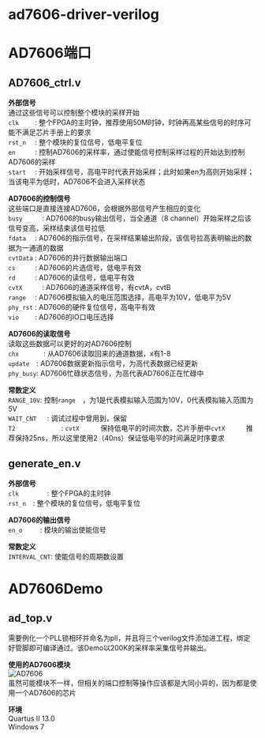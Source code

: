 # ad7606-driver-verilog

AD7606端口
=======
AD7606_ctrl.v
-------
**外部信号**<br/>
通过这些信号可以控制整个模块的采样开始<br/>
`clk    ` :	整个FPGA的主时钟，推荐使用50M时钟，时钟再高某些信号的时序可能不满足芯片手册上的要求<br/>
`rst_n  ` : 整个模块的复位信号，低电平复位<br/>
`en	    ` :	控制AD7606的采样率，通过使能信号控制采样过程的开始达到控制AD7606的采样<br/>
`start  ` :	开始采样信号，高电平时代表开始采样；此时如果en为高则开始采样；当该电平为低时，AD7606不会进入采样状态<br/>

**AD7606的控制信号**<br/>
这些端口是直接连接AD7606，会根据外部信号产生相应的变化<br/>
`busy	  ` :	AD7606的busy输出信号，当全通道（8 channel）开始采样之后该信号变高，采样结束该信号拉低<br/>
`fdata  ` :	AD7606的指示信号，在采样结果输出阶段，该信号拉高表明输出的数据为一通道的数据<br/>
`cvtData` : AD7606的并行数据输出端口<br/>
`cs	    ` : AD7606的片选信号，低电平有效<br/>
`rd	    ` :	AD7606的读信号，低电平有效<br/>
`cvtX	  ` :	AD7606的通道采样信号，有cvtA，cvtB<br/>
`range  ` :	AD7606模拟输入的电压范围选择，高电平为10V，低电平为5V<br/>
`phy_rst` : AD7606的硬件复位信号，高电平有效<br/>
`vio    ` : AD7606的IO口电压选择<br/>

**AD7606的读取信号**<br/>
读取这些数据可以更好的对AD7606控制<br/>
`chx	   `:	从AD7606读取回来的通道数据，x有1-8<br/>
`update  `: AD7606数据更新指示信号，为高代表数据已经更新<br/>
`phy_busy`: AD7606忙碌状态信号，为高代表AD7606正在忙碌中<br/>

**常数定义**<br/>
`RANGE_10V`: 控制`range  `，为1是代表模拟输入范围为10V，0代表模拟输入范围为5V<br/>
`WAIT_CNT	`: 调试过程中曾用到，保留<br/>
`T2				`: `cvtX	  `保持低电平的时间次数，芯片手册中`cvtX	  `推荐保持25ns，所以这里使用2（40ns）保证低电平的时间满足时序要求<br/>

generate_en.v
----------
**外部信号**<br/>
`clk		`: 整个FPGA的主时钟<br/>
`rst_n	`: 整个模块的复位信号，低电平复位<br/>

**AD7606的输出信号**<br/>
`en_o	  `: 模块的输出使能信号<br/>

**常数定义**<br/>
`INTERVAL_CNT`: 使能信号的周期数设置<br/>

AD7606Demo
==========
ad_top.v
---------
需要例化一个PLL锁相环并命名为pll，并且将三个verilog文件添加进工程，绑定好管脚即可编译通过。该Demo以200K的采样率采集信号并输出。<br/>

**使用的AD7606模块**<br/>
![AD7606](https://raw.githubusercontent.com/maxs-well/ad7606-driver-verilog/master/img/hardware.jpg)<br/>
虽然可能模块不一样，但相关的端口控制等操作应该都是大同小异的，因为都是使用一个AD7606的芯片<br/>

**环境**<br/>
Quartus II 13.0<br/>
Windows 7
